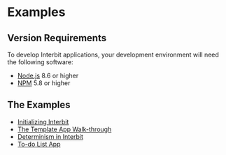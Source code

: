 # Examples

## Version Requirements

To develop Interbit applications, your development environment will need
the following software:

* [Node.js](https://nodejs.org/) 8.6 or higher
* [NPM](https://nodejs.org/) 5.8 or higher

## The Examples

- [Initializing Interbit](initialize.md)
- [The Template App Walk-through](template.adoc)
- [Determinism in Interbit](determinism.adoc)
- [To-do List App](./to-do-list.md)
